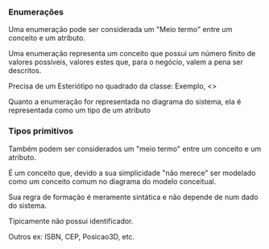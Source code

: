 ### Enumerações

Uma enumeração pode ser considerada um "Meio termo" entre um conceito e um atributo.

Uma enumeração representa um conceito que possui um número finito de valores possíveis, valores estes que, 
para o negócio, valem a pena ser descritos.

Precisa de um Esteriótipo no quadrado da classe: Exemplo, <<enumeration>>
  
Quanto a enumeração for representada no diagrama do sistema, ela é representada como um tipo de um
   atributo
  
### Tipos primitivos
Também podem ser considerados um "meio termo" entre um conceito e um atributo.
 
É um conceito que, devido a sua simplicidade "não merece" ser modelado como um conceito
 comum no diagrama do modelo conceitual.
  
Sua regra de formação é meramente sintática e não depende de num dado do sistema.
  
Tipicamente não possui identificador.
  
Outros ex: ISBN, CEP, Posicao3D, etc.
  
